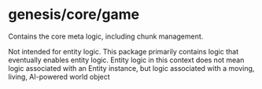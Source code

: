# genesis/core/game

Contains the core meta logic, including chunk management.

Not intended for entity logic. This package primarily contains logic that eventually enables entity logic. Entity logic in this context does not mean logic associated with an Entity instance, but logic associated with a moving, living, AI-powered world object
